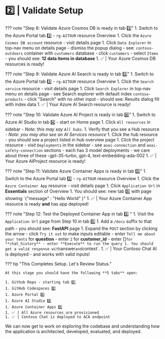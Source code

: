 #  2️⃣ | Validate Setup


??? note "Step 8: Validate Azure Cosmos DB is ready in tab 3️⃣"
    1. Switch to the Azure Portal tab 3️⃣ - `rg-AITOUR` resource Overview
    1. Click the `Azure Cosmos DB account` resource - visit details page
    1. Click `Data Explorer` in top-nav menu on details page 
        - dismiss the popup dialog 
        - see: `contoso-outdoors` container with `customers` database
        - click `customers` - select `Items`
        - you should see: **12 data items in database**
    1. ✅ | Your Azure Cosmos DB resources is ready!

??? note "Step 9: Validate Azure AI Search is ready in tab 3️⃣"
    1. Switch to the Azure Portal tab 3️⃣ - `rg-AITOUR` resource Overview
    1. Click the `Search service` resource - visit details page
    1. Click `Search Explorer` in top-nav menu on details page 
        - see Search explorer with default index `contoso-products`
        - click "Search" with no other input
        - should see: Results dialog fill with index data
    1. ✅ | Your Azure AI Search resource is ready!

??? note "Step 10: Validate Azure AI Project is ready in tab 4️⃣"
    1. Switch to Azure AI Studio in tab 4️⃣ - start on Home page
    1. Click `All resources` in sidebar - _Note: this may say `All hubs`_.
    1. Verify that you see a Hub resource - _Note: you may also see an AI Services resource_
    1. Click the hub resource - you should see a project listed in hub overview page
    1. Click the project resource - visit `Deployments` in the sidebar
        - see `aoai-connection` and `aoai-safety-connection` sections
        - each has 3 model deployments - we care about three of these
            -gpt-35-turbo, gpt-4, text-embedding-ada-002
    1. ✅ | Your Azure AIProject resource is ready!

??? note "Step 11: Validate Azure Container Apps is ready in tab 3️⃣"
    1. Switch to the Azure Portal tab 3️⃣ - `rg-AITOUR` resource Overview
    1. Click the `Azure Container App` resource - visit details page
    1. Click `Application Url` in **Essentials** section of Overview
    1. You should see: new tab 5️⃣ with page showing `{"message" : "Hello World" }" 
    1. ✅ | Your Azure Container App resource is ready **and** has app deployed!

??? note "Step 12: Test the Deployed Container App in tab 5️⃣ "
    1. Visit the `Application Url` page from Step 10 in tab 5️⃣
    1. Add a `/docs` suffix to that path - you should see: **FastAPI** page
    1. Expand the `POST` section by clicking the arrow
        - click `Try it out` to make inputs editable
        - enter `Tell me about your tents` for **question**
        - enter `2` for **customer_id**
        - enter []` for **chat_history**
        - enter **Execute** to run the query
    1. You should get a valid response with `answer` and `context`.
    1. ✅ | Your Contoso Chat AI is deployed - and works with valid inputs!

??? tip "This Completes Setup. Let's Review Status."

    At this stage you should have the following **5 tabs** open:

    1. Github Repo - starting tab 1️⃣
    1. GitHub Codespaces 2️⃣
    1. Azure Portal 3️⃣
    1. Azure AI Studio 4️⃣
    1. Azure Container Apps 5️⃣
    1. ✅ | All Azure resources are provisioned
    1. ✅ | Contoso Chat is deployed to ACA endpoint


We can now get to work on exploring the codebase and understanding how the application is architected, developed, evaluated, and deployed.

